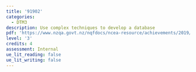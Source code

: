 ```yaml
---
title: '91902'
categories:
  - DTM3
description: Use complex techniques to develop a database
pdf: 'https://www.nzqa.govt.nz/nqfdocs/ncea-resource/achievements/2019/as91902.pdf'
level: '3'
credits: 4
assessment: Internal
ue_lit_reading: false
ue_lit_writing: false
---
```


